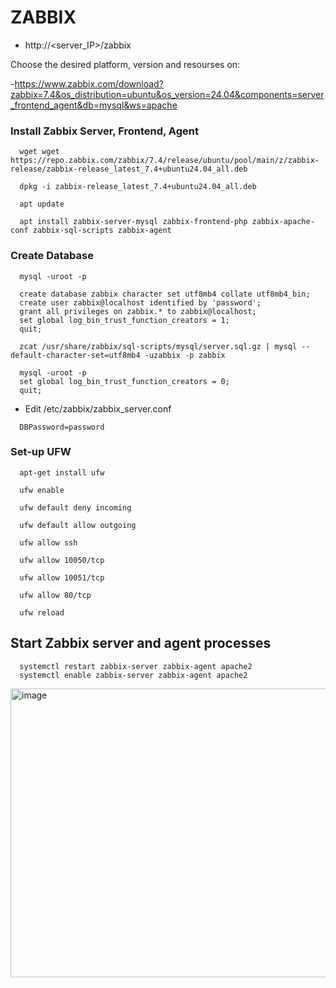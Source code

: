# ZABBIX

- http://<server_IP>/zabbix  

Choose the desired platform, version and resourses on:  

-https://www.zabbix.com/download?zabbix=7.4&os_distribution=ubuntu&os_version=24.04&components=server_frontend_agent&db=mysql&ws=apache

### Install Zabbix Server, Frontend, Agent
```
  wget wget https://repo.zabbix.com/zabbix/7.4/release/ubuntu/pool/main/z/zabbix-release/zabbix-release_latest_7.4+ubuntu24.04_all.deb
```
```
  dpkg -i zabbix-release_latest_7.4+ubuntu24.04_all.deb
```
```
  apt update 
```
```
  apt install zabbix-server-mysql zabbix-frontend-php zabbix-apache-conf zabbix-sql-scripts zabbix-agent
```

### Create Database

```
  mysql -uroot -p 
```
```
  create database zabbix character set utf8mb4 collate utf8mb4_bin;
  create user zabbix@localhost identified by 'password';
  grant all privileges on zabbix.* to zabbix@localhost;
  set global log_bin_trust_function_creators = 1;
  quit;
```
```
  zcat /usr/share/zabbix/sql-scripts/mysql/server.sql.gz | mysql --default-character-set=utf8mb4 -uzabbix -p zabbix 
```
```
  mysql -uroot -p
  set global log_bin_trust_function_creators = 0;
  quit; 
```
- Edit /etc/zabbix/zabbix_server.conf
```
  DBPassword=password
```

### Set-up UFW
```
  apt-get install ufw
```
```
  ufw enable
```
```
  ufw default deny incoming
```
```
  ufw default allow outgoing
```
```
  ufw allow ssh
```
```
  ufw allow 10050/tcp
```
```
  ufw allow 10051/tcp
```
```
  ufw allow 80/tcp
```
```
  ufw reload
```

## Start Zabbix server and agent processes
```
  systemctl restart zabbix-server zabbix-agent apache2
  systemctl enable zabbix-server zabbix-agent apache2 
```


<img width="774" height="462" alt="image" src="https://github.com/user-attachments/assets/3ff8524a-69ed-4d7c-9662-184ecda4d76c" />

